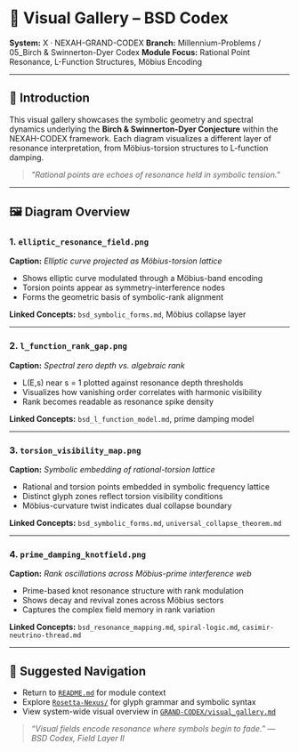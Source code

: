 # 🎨 Visual Gallery – BSD Codex

**System:** X · NEXAH-GRAND-CODEX
**Branch:** Millennium-Problems / 05\_Birch & Swinnerton-Dyer Codex
**Module Focus:** Rational Point Resonance, L-Function Structures, Möbius Encoding

---

## 📘 Introduction

This visual gallery showcases the symbolic geometry and spectral dynamics underlying the **Birch & Swinnerton-Dyer Conjecture** within the NEXAH-CODEX framework. Each diagram visualizes a different layer of resonance interpretation, from Möbius-torsion structures to L-function damping.

> *"Rational points are echoes of resonance held in symbolic tension."*

---

## 🖼️ Diagram Overview

### 1. `elliptic_resonance_field.png`

**Caption:** *Elliptic curve projected as Möbius-torsion lattice*

* Shows elliptic curve modulated through a Möbius-band encoding
* Torsion points appear as symmetry-interference nodes
* Forms the geometric basis of symbolic-rank alignment

**Linked Concepts:** `bsd_symbolic_forms.md`, Möbius collapse layer

---

### 2. `l_function_rank_gap.png`

**Caption:** *Spectral zero depth vs. algebraic rank*

* L(E,s) near s = 1 plotted against resonance depth thresholds
* Visualizes how vanishing order correlates with harmonic visibility
* Rank becomes readable as resonance spike density

**Linked Concepts:** `bsd_l_function_model.md`, prime damping model

---

### 3. `torsion_visibility_map.png`

**Caption:** *Symbolic embedding of rational-torsion lattice*

* Rational and torsion points embedded in symbolic frequency lattice
* Distinct glyph zones reflect torsion visibility conditions
* Möbius-curvature twist indicates dual collapse boundary

**Linked Concepts:** `bsd_symbolic_forms.md`, `universal_collapse_theorem.md`

---

### 4. `prime_damping_knotfield.png`

**Caption:** *Rank oscillations across Möbius-prime interference web*

* Prime-based knot resonance structure with rank modulation
* Shows decay and revival zones across Möbius sectors
* Captures the complex field memory in rank variation

**Linked Concepts:** `bsd_resonance_mapping.md`, `spiral-logic.md`, `casimir-neutrino-thread.md`

---

## 🔗 Suggested Navigation

* Return to [`README.md`](./README.md) for module context
* Explore [`Rosetta-Nexus/`](../../../Rosetta-Nexus/) for glyph grammar and symbolic syntax
* View system-wide visual overview in [`GRAND-CODEX/visual_gallery.md`](../../../GRAND-CODEX/visual_gallery.md)

> *“Visual fields encode resonance where symbols begin to fade.”*
> — *BSD Codex, Field Layer II*

